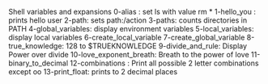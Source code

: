 Shell variables and expansions
0-alias : set ls with value rm *
1-hello_you : prints hello user
2-path: sets path:/action
3-paths: counts directories in PATH
4-global_variables: display environment variables
5-local_variables: display local variables
6-create_local_variable
7-create_global_variable
8-true_knowledge: 128 to $TRUEKNOWLEDGE
9-divide_and_rule: Display Power over divide
10-love_exponent_breath: Breath to the power of love
11-binary_to_decimal
12-combinations : Print all possible 2 letter combinations except oo
13-print_float: prints to 2 decimal places
